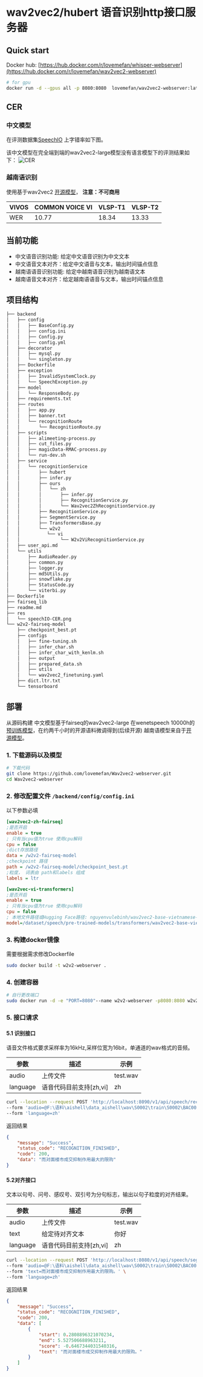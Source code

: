 # wav2vec2/hubert 语音识别http接口服务器


## Quick start
Docker hub: [https://hub.docker.com/r/lovemefan/whisper-webserver](https://hub.docker.com/r/lovemefan/wav2vec2-webserver)
```bash
# for gpu
docker run -d --gpus all -p 8080:8080  lovemefan/wav2vec2-webserver:latest
```

## CER
### 中文模型
在评测数据集[SpeechIO](https://github.com/SpeechColab/Leaderboard)
上字错率如下图。

该中文模型在完全端到端的wav2vec2-large模型没有语言模型下的评测结果如下：
![CER](res/speechIO-CER.png)

###  越南语识别
使用基于wav2vec2 [开源模型](https://github.com/vietai/ASR)， **注意：不可商用**

|VIVOS	|COMMON VOICE VI|VLSP-T1|VLSP-T2|
|---|---|---|---|
|WER|	10.77|	18.34|	13.33|	51.45|

## 当前功能
* 中文语音识别功能: 给定中文语音识别为中文文本
* 中文语音文本对齐：给定中文语音与文本，输出时间锚点信息
* 越南语语音识别功能: 给定中越南语音识别为越南语文本
* 越南语音文本对齐：给定越南语语音与文本，输出时间锚点信息

## 项目结构
```bash
├── backend
│   ├── config
│   │   ├── BaseConfig.py
│   │   ├── config.ini
│   │   ├── Config.py
│   │   ├── config.yml
│   ├── decorator
│   │   ├── mysql.py
│   │   └── singleton.py
│   ├── Dockerfile
│   ├── exception
│   │   ├── InvalidSystemClock.py
│   │   └── SpeechException.py
│   ├── model
│   │   └── ResponseBody.py
│   ├── requirements.txt
│   ├── routes
│   │   ├── app.py
│   │   ├── banner.txt
│   │   └── recognitionRoute
│   │       └── RecognitionRoute.py
│   ├── scripts
│   │   ├── alimeeting-process.py
│   │   ├── cut_files.py
│   │   ├── magicData-RMAC-process.py
│   │   └── run-dev.sh
│   ├── service
│   │   └── recognitionService
│   │       ├── hubert
│   │       ├── infer.py
│   │       ├── ours
│   │       │   └── zh
│   │       │       ├── infer.py
│   │       │       ├── RecognitionService.py
│   │       │       └── Wav2vec2ZhRecognitionService.py
│   │       ├── RecognitionService.py
│   │       ├── SegmentService.py
│   │       ├── TransformersBase.py
│   │       └── w2v2
│   │          └── vi
│   │               └── W2v2ViRecognitionService.py
│   ├── user_api.md
│   └── utils
│       ├── AudioReader.py
│       ├── common.py
│       ├── logger.py
│       ├── md5Utils.py
│       ├── snowflake.py
│       ├── StatusCode.py
│       └── viterbi.py
├── Dockerfile
├── fairseq_lib
├── readme.md
├── res
│   └── speechIO-CER.png
└── w2v2-fairseq-model
    ├── checkpoint_best.pt
    ├── configs
    │   ├── fine-tuning.sh
    │   ├── infer_char.sh
    │   ├── infer_char_with_kenlm.sh
    │   ├── output
    │   ├── prepared_data.sh
    │   ├── utils
    │   └── wav2vec2_finetuning.yaml
    ├── dict.ltr.txt
    └── tensorboard    
```

## 部署
从源码构建
中文模型基于fairseq的wav2vec2-large 在wenetspeech 10000h的[预训练模型](https://github.com/TencentGameMate/chinese_speech_pretrain)，在约两千小时的开源语料微调得到(后续开源)
越南语模型来自于[开源模型](https://github.com/vietai/ASR)。
### 1. 下载源码以及模型
```bash
# 下载代码
git clone https://github.com/lovemefan/Wav2vec2-webserver.git
cd Wav2vec2-webserver
```

### 2. 修改配置文件 `/backend/config/config.ini`
以下参数必填
```ini
[wav2vec2-zh-fairseq]
;是否开启
enable = true
; 只有当cpu值为true 使用cpu解码
cpu = false
;dict存放路径
data = /w2v2-fairseq-model
;checkpoint 路径
path = /w2v2-fairseq-model/checkpoint_best.pt
;粒度， 词表由 path和labels 组成
labels = ltr

[wav2vec-vi-transformers]
;是否开启
enable = true
; 只有当cpu值为true 使用cpu解码
cpu = false
; 本地文件路径或Hugging Face路径: nguyenvulebinh/wav2vec2-base-vietnamese-250h
model=/dataset/speech/pre-trained-models/transformers/wav2vec2-base-vietnamese-250hv
```
### 3. 构建docker镜像
需要根据需求修改Dockerfile

```bash
sudo docker build -t w2v2-webserver .
```

### 4. 创建容器

```bash
# 自行更改端口
sudo docker run -d -e "PORT=8080"--name w2v2-webserver -p8080:8080 w2v2-web:latest
```

### 5. 接口请求
#### 5.1 识别接口
语音文件格式要求采样率为16kHz,采样位宽为16bit，单通道的wav格式的音频。

|参数|描述|示例|
|---| --- | ---|
|audio|上传文件|test.wav|
|language|语音代码目前支持[zh,vi]|zh|

```bash
curl --location --request POST 'http://localhost:8090/v1/api/speech/recognition' \
--form 'audio=@F:\语料\aishell\data_aishell\wav\S0002\train\S0002\BAC009S0002W0122.wav' \
--form 'language=zh'
```

返回结果

```json
{
	"message": "Success",
	"status_code": "RECOGNITION_FINISHED",
	"code": 200,
	"data": "而对面楼市成交抑制作用最大的限购"
}
```

#### 5.2对齐接口
文本以句号、问号、感叹号、双引号为分句标志，输出以句子粒度的对齐结果。

|参数|描述|示例|
|---| --- | ---|
|audio|上传文件|test.wav|
|text|给定待对齐文本|你好|
|language|语音代码目前支持[zh,vi]|zh|

```bash
curl --location --request POST 'http://localhost:8080/v1/api/speech/segment' \
--form 'audio=@F:\语料\aishell\data_aishell\wav\S0002\train\S0002\BAC009S0002W0122.wav' \
--form 'text=而对面楼市成交抑制作用最大的限购。' \
--form 'language=zh'
```

返回结果

```json
{
	"message": "Success",
	"status_code": "RECOGNITION_FINISHED",
	"code": 200,
	"data": [
		{
			"start": 0.2808896321070234,
			"end": 5.527506688963211,
			"score": -0.6467344031540316,
			"text": "而对面楼市成交抑制作用最大的限购。"
		}
	]
}
```

